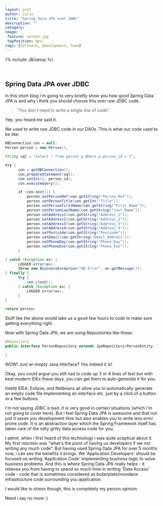 ```yaml
---
layout: post
author: Colin
title: "Spring Data JPA over JDBC"
description: ""
category:
image:
 feature: autumn.jpg
 topPosition: 0px;
tags: [Software, Development, Team]
---
```

{% include JB/setup %}

​
## Spring Data JPA over JDBC

In this short blog i'm going to very briefly show you how good Spring Data JPA is and why i think you should choose
this over raw JDBC code.

> "You don't need to write a single line of code"

Yep, you heard me said it.

We used to write raw JDBC code in our DAOs. This is what our code used to be like:

```java
DBConnection con = null;
Person person = new Person();

String sql = "select * from person p Where p.person_id = ?";

try {
      con = getDBConnection();
      con.prepareStatement(sql);
      con.setInt(1, person_id);
      con.executeQuery();

      if (con.next()) {
          person.setPersonRef(con.getString("Person_Ref"));
          person.setPersonTitle(con.getInt("Title"));
          person.setPersonFirstName(con.getString("First_Name"));
          person.setPersonLastName(con.getString("Last_Name"));
          person.setAddress1(con.getString("Address_1"));
          person.setAddress2(con.getString("Address_2"));
          person.setAddress3(con.getString("Address_3"));
          person.setAddress4(con.getString("Address_4"));
          person.setPostcode(con.getString("Postcode"));
          person.setEmail(con.getString("Email_Address"));
          person.setPhoneDay(con.getString("Phone_Day"));
          person.setPhoneEve(con.getString("Phone_Eve"));
      }

} catch (Exception ex) {
      LOGGER.error(ex);
      throw new BusinessException("DB Error", ex.getMessage());
} finally {
      try {
          con.close();
      } catch (Exception ex) {
          LOGGER.error(ex);
      }
}

return person;
```

Stuff like the above would take us a good few hours to code to make sure getting everything right.

Now with Spring Data JPA, we are using Repositories like these:

```java
@Repository
public interface PersonRepository extends JpaRepository<PersonEntity, Integer> {

}
```

WOW! Just an empty Java interface? Yes indeed it is!  

Okay, you could argue you still had to code up 3 or 4 lines of text but with best modern IDEs these days, you can get them to auto-generate it for you.

Intellij IDEA, Eclipse, and Netbeans all allow you to automatically generate an empty code file implementing an interface etc. just by a click of a button or a few buttons.

I'm not saying JDBC is bad. It is very good in certain situations (which i'm not going to cover here). But i feel Spring Data JPA is awesome and that not just it saves you development time but also enables you to write less error prone code. It is an abstraction layer which the Spring Framework itself has taken care of the nitty gritty data access code for you.

I admit, when i first heard of this technology i was quite sceptical about it. My first reaction was "what's the point of having us developers if we not writing any much code".
But having used Spring Data JPA for over 5 months now, i can see the benefits it brings. We 'Application Developers' should be focused on writing 'Application Code' implementing business logic to solve business problems. And this is where Spring Data JPA really helps - it relieves you from having to spend so much time in writing 'Data Access' code - code that is sometimes considered as boilerplate/mondane infrastructure code surrounding you application.

I would like to stress though, this is completely my person opinion.

Need i say no more  :)
